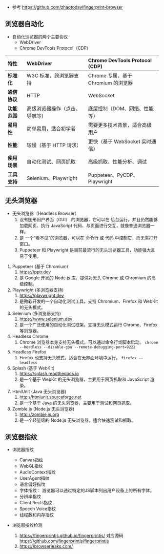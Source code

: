 - 参考 https://github.com/zhaotoday/fingerprint-browser

## 浏览器自动化
- 自动化浏览器的两个主要协议
    - WebDriver
    - Chrome DevTools Protocol（CDP）

| 特性         | WebDriver                      | Chrome DevTools Protocol (CDP)      |
| :----------- | :----------------------------- | :---------------------------------- |
| **标准化**   | W3C 标准，跨浏览器支持         | Chrome 专属，基于 Chromium 的浏览器 |
| **通信协议** | HTTP                           | WebSocket                           |
| **功能范围** | 高级浏览器操作（点击、导航等） | 底层控制（DOM、网络、性能等）       |
| **易用性**   | 简单易用，适合初学者           | 需要更多技术背景，适合高级用户      |
| **性能**     | 较慢（基于 HTTP 请求）         | 更快（基于 WebSocket 实时通信）     |
| **使用场景** | 自动化测试、网页抓取           | 高级抓取、性能分析、调试            |
| **工具支持** | Selenium、Playwright           | Puppeteer、PyCDP、Playwright        |


## 无头浏览器
- 无头浏览器（Headless Browser） 
    1. 没有图形用户界面（GUI） 的浏览器，它可以在 后台运行，并且仍然能够加载网页、执行 JavaScript 代码、与页面进行交互，就像普通浏览器一样。
    2. 是 一个“看不见”的浏览器，可以在 命令行 或 代码 中控制它，而无需打开窗口。
    3. Puppeteer 和 Playwright 是目前最流行的无头浏览器工具，功能强大且易于使用。

1. Puppeteer (基于 Chromium) 
    1. https://pptr.dev
    2. 是 Google 开发的 Node.js 库，提供对无头 Chrome 或 Chromium 的高级控制。
2. Playwright (多浏览器支持)
    1. https://playwright.dev
    2. 是微软开发的一个自动化测试工具，支持 Chromium、Firefox 和 WebKit 的无头模式。
3. Selenium (多浏览器支持)
    1. https://www.selenium.dev
    2. 是一个广泛使用的自动化测试框架，支持无头模式运行 Chrome、Firefox 等浏览器。
4. Headless Chrome
    1. Chrome 浏览器本身支持无头模式，可以通过命令行或脚本启动。 `chrome --headless --disable-gpu --remote-debugging-port=9222`
5. Headless Firefox
    1. Firefox 也支持无头模式，适合在无界面环境中运行。 `firefox --headless`
6. Splash (基于 WebKit)
    1. https://splash.readthedocs.io
    2. 是一个基于 WebKit 的无头浏览器，主要用于网页抓取和 JavaScript 渲染。
7. HtmlUnit (Java 无头浏览器)
    1. http://htmlunit.sourceforge.net
    2. 是一个基于 Java 的无头浏览器，主要用于测试和网页抓取。
8. Zombie.js (Node.js 无头浏览器)
    1. http://zombie.js.org
    2. 是一个轻量级的 Node.js 无头浏览器，适合快速测试和抓取。

## 浏览器指纹
- 浏览器指纹
    - Canvas指纹
    - WebGL指纹
    - AudioContext指纹
    - UserAgent指纹
    - 语言偏好指纹
    - 字体指纹： 游览器可以通过特定的JS脚本列出用户设备上的所有字体。
    - 分辨率指纹
    - Client Rects指纹
    - Speech Voice指纹
    - 线程数和内存指纹

- 浏览器指纹检测
    1. https://fingerprintjs.github.io/fingerprintjs/  对应源码 https://github.com/fingerprintjs/fingerprintjs
    2. https://browserleaks.com/